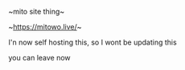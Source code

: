 ~mito site thing~

~https://mitowo.live/~

I'n now self hosting this, so I wont be updating this

you can leave now
